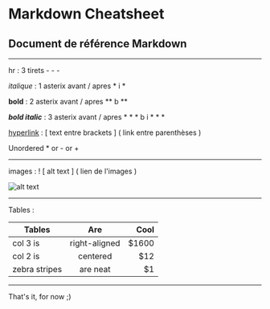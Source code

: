 # Markdown Cheatsheet

## Document de référence Markdown

---

hr : 3 tirets - - - 

*italique* : 1 asterix avant / apres * i *

**bold** : 2 asterix avant / apres ** b **

***bold italic*** : 3 asterix avant / apres * * * b i * * *

[hyperlink](https://fr.wikipedia.org/wiki/Markdown) : [ text entre brackets ]  ( link entre parenthèses )

Unordered  *  or -  or +

---

images :  ! [ alt text ] ( lien de l'images )



![alt text](https://markdown-here.com/img/icon256.png)



---

Tables : 


| Tables        |      Are      |  Cool |
| ------------- | :-----------: | ----: |
| col 3 is      | right-aligned | $1600 |
| col 2 is      |   centered    |   $12 |
| zebra stripes |   are neat    |    $1 |

---

That's it, for now ;) 

